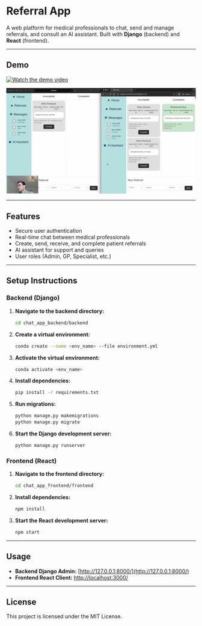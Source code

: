 # Referral App

A web platform for medical professionals to chat, send and manage referrals, and consult an AI assistant. Built with **Django** (backend) and **React** (frontend).

---

## Demo

[![Watch the demo video](https://img.shields.io/badge/Watch%20Demo-YouTube-red?logo=youtube)](https://www.youtube.com/watch?v=ohKTMvp8NQs)

<img src="demo_screenshot.png" alt="Referral App Screenshot" width="800"/>

---

## Features
- Secure user authentication
- Real-time chat between medical professionals
- Create, send, receive, and complete patient referrals
- AI assistant for support and queries
- User roles (Admin, GP, Specialist, etc.)

---

## Setup Instructions

### Backend (Django)
1. **Navigate to the backend directory:**
   ```bash
   cd chat_app_backend/backend
   ```
2. **Create a virtual environment:**
   ```bash
   conda create --name <env_name> --file environment.yml
   ```
3. **Activate the virtual environment:**
   ```bash
   conda activate <env_name>
   ```
4. **Install dependencies:**
   ```bash
   pip install -r requirements.txt
   ```
5. **Run migrations:**
   ```bash
   python manage.py makemigrations
   python manage.py migrate
   ```
6. **Start the Django development server:**
   ```bash
   python manage.py runserver
   ```

### Frontend (React)
1. **Navigate to the frontend directory:**
   ```bash
   cd chat_app_frontend/frontend
   ```
2. **Install dependencies:**
   ```bash
   npm install
   ```
3. **Start the React development server:**
   ```bash
   npm start
   ```

---

## Usage
- **Backend Django Admin:** [http://127.0.0.1:8000/](http://127.0.0.1:8000/)
- **Frontend React Client:** [http://localhost:3000/](http://localhost:3000/)

---

## License

This project is licensed under the MIT License.